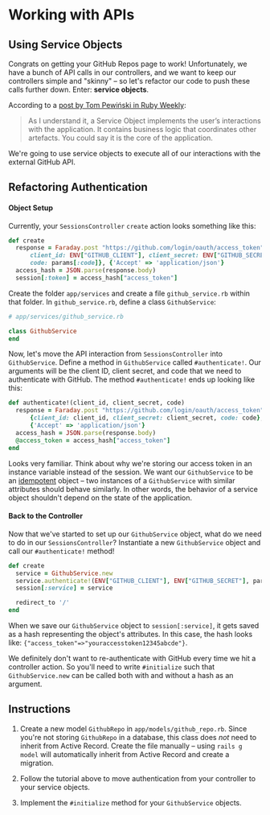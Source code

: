 # Working with APIs

## Using Service Objects

Congrats on getting your GitHub Repos page to work! Unfortunately, we have a bunch of API calls in our controllers, and we want to keep our controllers simple and "skinny" – so let's refactor our code to push these calls further down. Enter: __service objects__.

According to a [post by Tom Pewiński in Ruby Weekly](https://netguru.co/blog/service-objects-in-rails-will-help):

> As I understand it, a Service Object implements the user’s interactions with the application. It contains business logic that coordinates other artefacts. You could say it is the core of the application.

We're going to use service objects to execute all of our interactions with the external GitHub API.

## Refactoring Authentication

#### Object Setup

Currently, your `SessionsController` `create` action looks something like this:

```ruby
def create
  response = Faraday.post "https://github.com/login/oauth/access_token",
      client_id: ENV["GITHUB_CLIENT"], client_secret: ENV["GITHUB_SECRET"],
      code: params[:code]}, {'Accept' => 'application/json'}
  access_hash = JSON.parse(response.body)
  session[:token] = access_hash["access_token"]
```

Create the folder `app/services` and create a file `github_service.rb` within that folder. In `github_service.rb`, define a class `GithubService`:

```ruby
# app/services/github_service.rb

class GithubService
end
```

Now, let's move the API interaction from `SessionsController` into `GithubService`. Define a method in `GithubService` called `#authenticate!`. Our arguments will be the client ID, client secret, and code that we need to authenticate with GitHub. The method `#authenticate!` ends up looking like this:

```ruby
def authenticate!(client_id, client_secret, code)
  response = Faraday.post "https://github.com/login/oauth/access_token",
      {client_id: client_id, client_secret: client_secret, code: code},
      {'Accept' => 'application/json'}
  access_hash = JSON.parse(response.body)
  @access_token = access_hash["access_token"]
end
```

Looks very familiar. Think about why we're storing our access token in an instance variable instead of the session. We want our `GithubService` to be an [idempotent](https://en.wikipedia.org/wiki/Idempotence) object – two instances of a `GithubService` with similar attributes should behave similarly. In other words, the behavior of a service object shouldn't depend on the state of the application.

#### Back to the Controller

Now that we've started to set up our `GithubService` object, what do we need to do in our `SessionsController`? Instantiate a new `GithubService` object and call our `#authenticate!` method!

```ruby
def create
  service = GithubService.new
  service.authenticate!(ENV["GITHUB_CLIENT"], ENV["GITHUB_SECRET"], params[:code])
  session[:service] = service

  redirect_to '/'
end
```

When we save our `GithubService` object to `session[:service]`, it gets saved as a hash representing the object's attributes. In this case, the hash looks like: `{"access_token"=>"youraccesstoken12345abcde"}`.

We definitely don't want to re-authenticate with GitHub every time we hit a controller action. So you'll need to write `#initialize` such that `GithubService.new` can be called both with and without a hash as an argument.

## Instructions

1. Create a new model `GithubRepo` in `app/models/github_repo.rb`. Since you're not storing `GithubRepo` in a database, this class does _not_ need to inherit from Active Record. Create the file manually – using `rails g model` will automatically inherit from Active Record and create a migration.

2. Follow the tutorial above to move authentication from your controller to your service objects.

3. Implement the `#initialize` method for your `GithubService` objects.